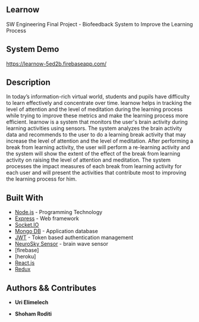 ## Learnow
 SW Engineering Final Project - Biofeedback System to Improve the Learning Process
 
## System Demo
https://learnow-5ed2b.firebaseapp.com/
 
## Description
In today’s information-rich virtual world, students and pupils have difficulty to learn effectively and concentrate over time.
learnow helps in tracking the level of attention and the level of meditation during the learning process while trying to improve these metrics and make the learning process more efficient.
learnow is a system that monitors the user's brain activity during learning activities using sensors. The system analyzes the brain activity data and recommends to the user to do a learning break activity that may increase the level of attention and the level of meditation. After performing a break from learning activity, the user will perform a re-learning activity and the system will show the extent of the effect of the break from learning activity on raising the level of attention and meditation.
The system processes the impact measures of each break from learning activity for each user and will present the activities that contribute most to improving the learning process for him.

## Built With

* [Node.js](https://nodejs.org/en/docs/) - Programming Technology
* [Express](https://expressjs.com/) - Web framework
* [Socket.IO](https://socket.io/)
* [Mongo DB](https://www.mongodb.com/) - Application database
* [JWT](https://www.npmjs.com/package/jsonwebtoken) - Token based authentication management
* [NeuroSky Sensor](https://store.neurosky.com/pages/mindwave) - brain wave sensor
* [firebase]
* [heroku]
* [React.js](https://reactjs.org/) 
* [Redux](https://redux.js.org/)


## Authors && Contributes

* **Uri Elimelech**

* **Shoham Roditi**



